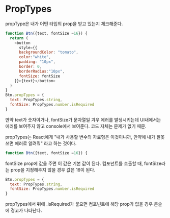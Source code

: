 # PropTypes

propType은 내가 어떤 타입의 prop을 받고 있는지 체크해준다.

```javascript
function Btn({text, fontSize =16}) { 
  return (
    <button 
      style={{
      backgroundColor: "tomato",
      color:"white",
      padding: "10px",
      border: 0,
      borderRadius:"10px", 
      fontSize: fontSize
    }}>{text}</button>
  )
}
Btn.propTypes = {
  text: PropTypes.string,
  fontSize: PropTypes.number.isRequired
}
```
만약 text가 숫자이거나, fontSize가 문자열일 겨우 에러를 발생시키는데 UI내에서는 에러를 보여주지 않고 console에서 보여준다. 코드 자체는 문제가 없기 때문.

propTypes는 React에게 "내가 사용할 변수의 자료형은 이것이니까, 만약에 내가 잘못쓰면 에러로 알려줘" 라고 하는 것이다.

```javascript
function Btn({text, fontSize =16}) { 
```
fontSize prop에 값을 주면 이 값은 기본 값이 된다. 컴포넌트를 호출할 때, fontSize라는 prop을 지정해주지 않을 경우 값은 16이 된다.


```javascript
Btn.propTypes = {
  text: PropTypes.string,
  fontSize: PropTypes.number.isRequired
}
```
propTypes에서 뒤에 .isRequired가 붙으면 컴포넌트에 해당 prop가 없을 경우 콘솔에 경고가 나타난다.
